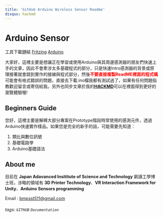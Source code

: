 ```yaml
---
title: 'GitHub Arduino Wireless Sensor Readme'
disqus: hackmd
---
```


Arduino Sensor
===
工具下載鏈結
[Fritzing](https://fritzing.org/download/)
[Arduino](https://www.arduino.cc/)

大家好，這裡主要是想讓正在學習或使用Arduino與其周邊感測器的朋友們快速上手的文章，因此不會牽涉太多基礎程式的部分，只是快速Intro感測器的背景或原理接著就會跳到實作的接線與程式部分，然後<font color="#f00">**不要直接複製ReadME裡面的程式碼**</font>可能會有格式錯誤的問題，直接去下載.ino檔我都有測試過了，如果有任何問題指教歡迎留言或寄信給我。另外也同步文章於我的<font color="#f00">[**HACKMD**](https://hackmd.io/@J-T-LEE)</font>可以在裡面得到更好的瀏覽體驗喔!


## Beginners Guide
您好，這裡主要是解釋大部分專案在Prototype階段時常使用的感測元件，透過Arduino快速實作樣品。如果您是完全的新手的話，可能需要先知道：
1. 類比與數位訊號
2. 基礎電路學
3. Arduino基礎語法

## About me    
目前在 **Japan Adavanced Insititute of Science and Technology** 窮讀工學博士班，涉略的領域有 **3D Printer Technology**、**VR Interaction Framework for Unity**、**Arduino Sensors programming**    

Email : bmpsst511@gmail.com


###### tags: `GITHUB` `Documentation`

